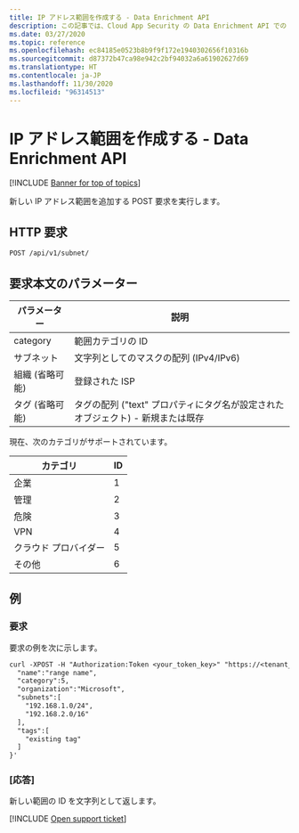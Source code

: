 ```yaml
---
title: IP アドレス範囲を作成する - Data Enrichment API
description: この記事では、Cloud App Security の Data Enrichment API での IP アドレス範囲作成要求について説明します。
ms.date: 03/27/2020
ms.topic: reference
ms.openlocfilehash: ec84185e0523b8b9f9f172e1940302656f10316b
ms.sourcegitcommit: d87372b47ca98e942c2bf94032a6a61902627d69
ms.translationtype: HT
ms.contentlocale: ja-JP
ms.lasthandoff: 11/30/2020
ms.locfileid: "96314513"
---
```

# <a name="create-ip-address-range---data-enrichment-api"></a>IP アドレス範囲を作成する - Data Enrichment API

[!INCLUDE [Banner for top of topics](includes/banner.md)]

新しい IP アドレス範囲を追加する POST 要求を実行します。

## <a name="http-request"></a>HTTP 要求

```rest
POST /api/v1/subnet/
```

## <a name="request-body-parameters"></a>要求本文のパラメーター

| パラメーター | 説明 |
| --- | --- |
| category | 範囲カテゴリの ID |
| サブネット | 文字列としてのマスクの配列 (IPv4/IPv6) |
| 組織 (省略可能) | 登録された ISP |
| タグ (省略可能) | タグの配列 ("text" プロパティにタグ名が設定されたオブジェクト) - 新規または既存 |

現在、次のカテゴリがサポートされています。

| カテゴリ | ID |
| --- | -- |
| 企業 | 1 |
| 管理 | 2 |
| 危険 | 3 |
| VPN | 4 |
| クラウド プロバイダー | 5 |
| その他 | 6 |

## <a name="example"></a>例

### <a name="request"></a>要求

要求の例を次に示します。

```rest
curl -XPOST -H "Authorization:Token <your_token_key>" "https://<tenant_id>.<tenant_region>.contoso.com/api/v1/subnet/create_rule/" -d '{
  "name":"range name",
  "category":5,
  "organization":"Microsoft",
  "subnets":[
    "192.168.1.0/24",
    "192.168.2.0/16"
  ],
  "tags":[
    "existing tag"
  ]
}'
```

### <a name="response"></a>[応答]

新しい範囲の ID を文字列として返します。

[!INCLUDE [Open support ticket](includes/support.md)]
